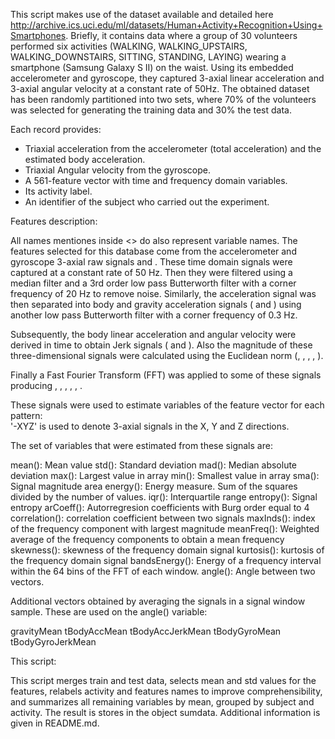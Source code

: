 This script makes use of the dataset available and detailed here http://archive.ics.uci.edu/ml/datasets/Human+Activity+Recognition+Using+Smartphones. Briefly, it contains data where a group of 30 volunteers performed six activities (WALKING, WALKING_UPSTAIRS, WALKING_DOWNSTAIRS, SITTING, STANDING, LAYING) wearing a smartphone (Samsung Galaxy S II) on the waist. Using its embedded accelerometer and gyroscope, they captured 3-axial linear acceleration and 3-axial angular velocity at a constant rate of 50Hz. The obtained dataset has been randomly partitioned into two sets, where 70% of the volunteers was selected for generating the training data and 30% the test data. 

Each record provides:

- Triaxial acceleration from the accelerometer (total acceleration) and the estimated body acceleration.
- Triaxial Angular velocity from the gyroscope. 
- A 561-feature vector with time and frequency domain variables. 
- Its activity label. 
- An identifier of the subject who carried out the experiment.

Features description:

All names mentiones inside <> do also represent variable names. The features selected for this database come from the accelerometer and gyroscope 3-axial raw signals <TimeAcceleration-XYZ> and <TimeGyroscope-XYZ>. These time domain signals were captured at a constant rate of 50 Hz. Then they were filtered using a median filter and a 3rd order low pass Butterworth filter with a corner frequency of 20 Hz to remove noise. Similarly, the acceleration signal was then separated into body and gravity acceleration signals (<TimeBodyAcceleration-XYZ> and <TimeGravityAcceleration-XYZ>) using another low pass Butterworth filter with a corner frequency of 0.3 Hz. 

Subsequently, the body linear acceleration and angular velocity were derived in time to obtain Jerk signals (<TimeBodyAccelerationJerk-XYZ> and <TimeBodyGyroscopeJerk-XYZ>). Also the magnitude of these three-dimensional signals were calculated using the Euclidean norm (<TimeBodyAccelerationMagnitude>, <TimeGravityAccelerationMagnitude>, <TimeBodyAccelerationJerkMagnitude>, <TimeBodyGyroscopeMagnitude>, <TimeBodyGyroscopeJerkMagnitude>). 

Finally a Fast Fourier Transform (FFT) was applied to some of these signals producing <FrequencyBodyAcceleration-XYZ>, <FrequencyBodyAccelerationJerk-XYZ>, <FrequencyBodyGyroscope-XYZ>, <FrequencyBodyAccelerationJerkMagnitude>, <FrequencyBodyGyroscopeMagnitude>, <FrequencyBodyGyroscopeJerkMagnitude>. 

These signals were used to estimate variables of the feature vector for each pattern:  
'-XYZ' is used to denote 3-axial signals in the X, Y and Z directions.

The set of variables that were estimated from these signals are: 

mean(): Mean value
std(): Standard deviation
mad(): Median absolute deviation 
max(): Largest value in array
min(): Smallest value in array
sma(): Signal magnitude area
energy(): Energy measure. Sum of the squares divided by the number of values. 
iqr(): Interquartile range 
entropy(): Signal entropy
arCoeff(): Autorregresion coefficients with Burg order equal to 4
correlation(): correlation coefficient between two signals
maxInds(): index of the frequency component with largest magnitude
meanFreq(): Weighted average of the frequency components to obtain a mean frequency
skewness(): skewness of the frequency domain signal 
kurtosis(): kurtosis of the frequency domain signal 
bandsEnergy(): Energy of a frequency interval within the 64 bins of the FFT of each window.
angle(): Angle between two vectors.

Additional vectors obtained by averaging the signals in a signal window sample. These are used on the angle() variable:

gravityMean
tBodyAccMean
tBodyAccJerkMean
tBodyGyroMean
tBodyGyroJerkMean

This script:

This script merges train and test data, selects mean and std values for the features, relabels activity and features names to improve comprehensibility, and summarizes all remaining variables by mean, grouped by subject and activity. The result is stores in the object sumdata. Additional information is given in README.md.